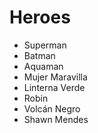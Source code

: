 # Heroes

* Superman
* Batman
* Aquaman
* Mujer Maravilla
* Linterna Verde
* Robin
* Volcán Negro
* Shawn Mendes
